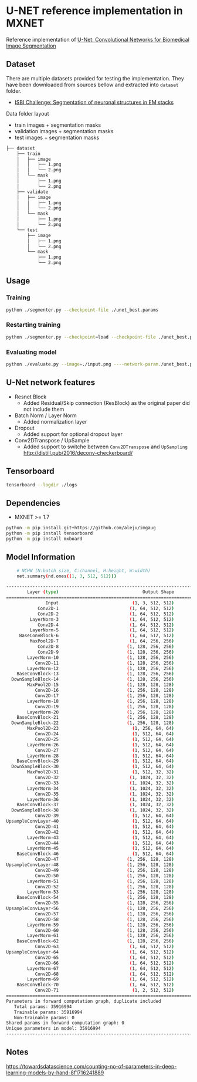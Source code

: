 # U-NET reference implementation in MXNET

Reference implementation of [U-Net: Convolutional Networks for Biomedical Image Segmentation](https://arxiv.org/abs/1505.04597)

## Dataset

There are multiple datasets provided for testing the implementation.
They have been downloaded from sources bellow and extracted into `dataset` folder.

* [ISBI Challenge: Segmentation of neuronal structures in EM stacks](http://brainiac2.mit.edu/isbi_challenge/)

Data folder layout

* train images + segmentation masks
* validation images + segmentation masks
* test images + segmentation masks

```sh
├── dataset
    ├── train
    │   ├── image
    │   │   ├── 1.png
    │   │   └── 2.png
    │   └── mask
    │       ├── 1.png
    │       └── 2.png
    ├── validate
    │   ├── image
    │   │   ├── 1.png
    │   │   └── 2.png
    │   └── mask
    │       ├── 1.png
    │       └── 2.png
    └── test
        ├── image
        │   ├── 1.png
        │   └── 2.png
        └── mask
            ├── 1.png
            └── 2.png
```

## Usage


### Training

```sh
python ./segmenter.py --checkpoint-file ./unet_best.params
```

### Restarting training

```sh
python ./segmenter.py --checkpoint=load --checkpoint-file ./unet_best.params
```

### Evaluating model

```sh
python ./evaluate.py --image=./input.png ----network-param./unet_best.params
```


## U-Net network features

* Resnet Block
  * Added Residual/Skip connection (ResBlock) as the original paper did not include them
* Batch Norm / Layer Norm
  * Added normalization layer
* Dropout
  * Added support for optional dropout layer
* Conv2DTranspose / UpSample
  * Added support to switche between `Conv2DTranspose` and `UpSampling` http://distill.pub/2016/deconv-checkerboard/
  
 ## Tensorboard

 ```sh
 tensorboard --logdir ./logs
 ``` 

## Dependencies 

* MXNET >= 1.7 

```sh
python -m pip install git+https://github.com/aleju/imgaug
python -m pip install tensorboard
python -m pip install mxboard
```



## Model Information

```sh
    # NCHW (N:batch_size, C:channel, H:height, W:width)
    net.summary(nd.ones((1, 3, 512, 512)))  
```

```sh
--------------------------------------------------------------------------------
        Layer (type)                                Output Shape         Param #
================================================================================
               Input                            (1, 3, 512, 512)               0
            Conv2D-1                           (1, 64, 512, 512)             256
            Conv2D-2                           (1, 64, 512, 512)            1792
         LayerNorm-3                           (1, 64, 512, 512)            1024
            Conv2D-4                           (1, 64, 512, 512)           36928
         LayerNorm-5                           (1, 64, 512, 512)            1024
     BaseConvBlock-6                           (1, 64, 512, 512)               0
         MaxPool2D-7                           (1, 64, 256, 256)               0
            Conv2D-8                          (1, 128, 256, 256)            8320
            Conv2D-9                          (1, 128, 256, 256)           73856
        LayerNorm-10                          (1, 128, 256, 256)             512
           Conv2D-11                          (1, 128, 256, 256)          147584
        LayerNorm-12                          (1, 128, 256, 256)             512
    BaseConvBlock-13                          (1, 128, 256, 256)               0
  DownSampleBlock-14                          (1, 128, 256, 256)               0
        MaxPool2D-15                          (1, 128, 128, 128)               0
           Conv2D-16                          (1, 256, 128, 128)           33024
           Conv2D-17                          (1, 256, 128, 128)          295168
        LayerNorm-18                          (1, 256, 128, 128)             256
           Conv2D-19                          (1, 256, 128, 128)          590080
        LayerNorm-20                          (1, 256, 128, 128)             256
    BaseConvBlock-21                          (1, 256, 128, 128)               0
  DownSampleBlock-22                          (1, 256, 128, 128)               0
        MaxPool2D-23                            (1, 256, 64, 64)               0
           Conv2D-24                            (1, 512, 64, 64)          131584
           Conv2D-25                            (1, 512, 64, 64)         1180160
        LayerNorm-26                            (1, 512, 64, 64)             128
           Conv2D-27                            (1, 512, 64, 64)         2359808
        LayerNorm-28                            (1, 512, 64, 64)             128
    BaseConvBlock-29                            (1, 512, 64, 64)               0
  DownSampleBlock-30                            (1, 512, 64, 64)               0
        MaxPool2D-31                            (1, 512, 32, 32)               0
           Conv2D-32                           (1, 1024, 32, 32)          525312
           Conv2D-33                           (1, 1024, 32, 32)         4719616
        LayerNorm-34                           (1, 1024, 32, 32)              64
           Conv2D-35                           (1, 1024, 32, 32)         9438208
        LayerNorm-36                           (1, 1024, 32, 32)              64
    BaseConvBlock-37                           (1, 1024, 32, 32)               0
  DownSampleBlock-38                           (1, 1024, 32, 32)               0
           Conv2D-39                            (1, 512, 64, 64)         4719104
UpsampleConvLayer-40                            (1, 512, 64, 64)               0
           Conv2D-41                            (1, 512, 64, 64)          524800
           Conv2D-42                            (1, 512, 64, 64)         4719104
        LayerNorm-43                            (1, 512, 64, 64)             128
           Conv2D-44                            (1, 512, 64, 64)         2359808
        LayerNorm-45                            (1, 512, 64, 64)             128
    BaseConvBlock-46                            (1, 512, 64, 64)               0
           Conv2D-47                          (1, 256, 128, 128)         1179904
UpsampleConvLayer-48                          (1, 256, 128, 128)               0
           Conv2D-49                          (1, 256, 128, 128)          131328
           Conv2D-50                          (1, 256, 128, 128)         1179904
        LayerNorm-51                          (1, 256, 128, 128)             256
           Conv2D-52                          (1, 256, 128, 128)          590080
        LayerNorm-53                          (1, 256, 128, 128)             256
    BaseConvBlock-54                          (1, 256, 128, 128)               0
           Conv2D-55                          (1, 128, 256, 256)          295040
UpsampleConvLayer-56                          (1, 128, 256, 256)               0
           Conv2D-57                          (1, 128, 256, 256)           32896
           Conv2D-58                          (1, 128, 256, 256)          295040
        LayerNorm-59                          (1, 128, 256, 256)             512
           Conv2D-60                          (1, 128, 256, 256)          147584
        LayerNorm-61                          (1, 128, 256, 256)             512
    BaseConvBlock-62                          (1, 128, 256, 256)               0
           Conv2D-63                           (1, 64, 512, 512)           73792
UpsampleConvLayer-64                           (1, 64, 512, 512)               0
           Conv2D-65                           (1, 64, 512, 512)            8256
           Conv2D-66                           (1, 64, 512, 512)           73792
        LayerNorm-67                           (1, 64, 512, 512)            1024
           Conv2D-68                           (1, 64, 512, 512)           36928
        LayerNorm-69                           (1, 64, 512, 512)            1024
    BaseConvBlock-70                           (1, 64, 512, 512)               0
           Conv2D-71                            (1, 2, 512, 512)             130
================================================================================
Parameters in forward computation graph, duplicate included
   Total params: 35916994
   Trainable params: 35916994
   Non-trainable params: 0
Shared params in forward computation graph: 0
Unique parameters in model: 35916994
--------------------------------------------------------------------------------

```



## Notes

https://towardsdatascience.com/counting-no-of-parameters-in-deep-learning-models-by-hand-8f1716241889